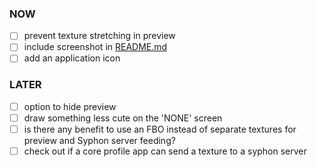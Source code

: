 
### NOW
- [ ] prevent texture stretching in preview
- [ ] include screenshot in [README.md](README.md)
- [ ] add an application icon

### LATER
- [ ] option to hide preview
- [ ] draw something less cute on the 'NONE' screen
- [ ] is there any benefit to use an FBO instead of separate textures for preview and Syphon server feeding?
- [ ] check out if a core profile app can send a texture to a syphon server
